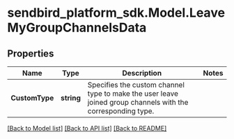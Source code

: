 
# sendbird_platform_sdk.Model.LeaveMyGroupChannelsData

## Properties

Name | Type | Description | Notes
------------ | ------------- | ------------- | -------------
**CustomType** | **string** | Specifies the custom channel type to make the user leave joined group channels with the corresponding type. | 

[[Back to Model list]](../README.md#documentation-for-models)
[[Back to API list]](../README.md#documentation-for-api-endpoints)
[[Back to README]](../README.md)

